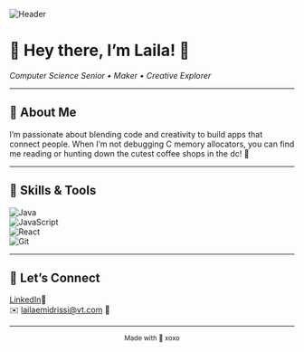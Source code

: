 ![Header](./github-image-name.png)

# 🩷 Hey there, I’m Laila! 🩷  
*Computer Science Senior • Maker • Creative Explorer*

---

## 🩷 About Me  
I’m passionate about blending code and creativity to build apps that connect people. When I’m not debugging C memory allocators, you can find me reading or hunting down the cutest coffee shops in the dc! 🩷

---

## 🩷 Skills & Tools  
![Java](https://img.shields.io/badge/-Java-FFE4E1?logo=java&logoColor=007396)  
![JavaScript](https://img.shields.io/badge/-JavaScript-FFF0F5?logo=javascript&logoColor=F7DF1E)  
![React](https://img.shields.io/badge/-React-F0F8FF?logo=react&logoColor=61DAFB)  
![Git](https://img.shields.io/badge/-Git-FFF5EE?logo=git&logoColor=F05032)


---

## 🩷 Let’s Connect  
[LinkedIn](https://linkedin.com/in/lailaidrissi)🩷  
✉️ lailaemidrissi@vt.com 🩷

---

<div align="center">  
  <sub>Made with 🩷 xoxo</sub>  
</div>
